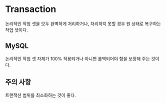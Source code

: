 # Transaction
논리적인 작업 셋을 모두 완벽하게 처리하거나, 처리하지 못할 경우 원 상태로 복구하는 작업 셋이다.

## MySQL
논리적인 작업 셋 자체가 100% 적용되거나 아니면 롤백되어야 함을 보장해 주는 것이다.

## 주의 사항
트랜잭션 범위를 최소화하는 것이 좋다. 
